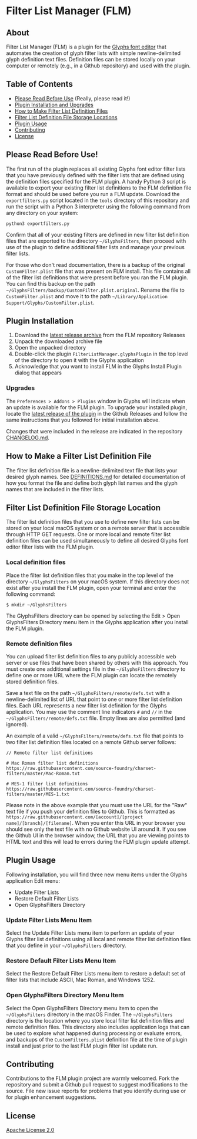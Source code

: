 # Filter List Manager (FLM)

## About

Filter List Manager (FLM) is a plugin for the [Glyphs font editor](https://glyphsapp.com) that automates the creation of glyph filter lists with simple newline-delimited glyph definition text files.  Definition files can be stored locally on your computer or remotely (e.g., in a Github repository) and used with the plugin.

## Table of Contents

- [Please Read Before Use]() (Really, please read it!)
- [Plugin Installation and Upgrades]()
- [How to Make Filter List Definition Files]()
- [Filter List Definition File Storage Locations]()
- [Plugin Usage]()
- [Contributing]()
- [License](LICENSE)

## Please Read Before Use!

The first run of the plugin replaces all existing Glyphs font editor filter lists that you have previously defined with the filter lists that are defined using the definition files specified for the FLM plugin. A handy Python 3 script is available to export your existing filter list definitions to the FLM definition file format and should be used before you run a FLM update.  Download the `exportfilters.py` script located in the `tools` directory of this repository and run the script with a Python 3 interpreter using the following command from any directory on your system:

```
python3 exportfilters.py
```

Confirm that all of your existing filters are defined in new filter list definition files that are exported to the directory `~/GlyphsFilters`, then proceed with use of the plugin to define additional filter lists and manage your previous filter lists.

For those who don't read documentation, there is a backup of the original `CustomFilter.plist` file that was present on FLM install.  This file contains all of the filter list definitions that were present before you ran the FLM plugin.  You can find this backup on the path `~/GlyphsFilters/backup/CustomFilter.plist.original`. Rename the file to `CustomFilter.plist` and move it to the path `~/Library/Application Support/Glyphs/CustomFilter.plist`.

## Plugin Installation

1. Download the [latest release archive](https://github.com/source-foundry/FilterListManager/releases) from the FLM repository Releases
2. Unpack the downloaded archive file
3. Open the unpacked directory
4. Double-click the plugin `FilterListManager.glyphsPlugin` in the top level of the directory to open it with the Glyphs application
5. Acknowledge that you want to install FLM in the Glyphs Install Plugin dialog that appears

### Upgrades

The `Preferences > Addons > Plugins` window in Glyphs will indicate when an update is available for the FLM plugin.  To upgrade your installed plugin, locate the [latest release of the plugin](https://github.com/source-foundry/FilterListManager/releases/latest) in the Github Releases and follow the same instructions that you followed for initial installation above.  

Changes that were included in the release are indicated in the repository [CHANGELOG.md](CHANGELOG.md).

## How to Make a Filter List Definition File

The filter list definition file is a newline-delimited text file that lists your desired glyph names.  See [DEFINITIONS.md](DEFINITIONS.md) for detailed documentation of how you format the file and define both glyph list names and the glyph names that are included in the filter lists.

## Filter List Definition File Storage Location

The filter list definition files that you use to define new filter lists can be stored on your local macOS system or on a remote server that is accessible through HTTP GET requests.  One or more local and remote filter list definition files can be used simultaneously to define all desired Glyphs font editor filter lists with the FLM plugin.

### Local definition files

Place the filter list definition files that you make in the top level of the directory `~/GlyphsFilters` on your macOS system.  If this directory does not exist after you install the FLM plugin, open your terminal and enter the following command:

```
$ mkdir ~/GlyphsFilters
```

The GlyphsFilters directory can be opened by selecting the Edit > Open GlyphsFilters Directory menu item in the Glyphs application after you install the FLM plugin.

### Remote definition files

You can upload filter list definition files to any publicly accessible web server or use files that have been shared by others with this approach.  You must create one additional settings file in the `~/GlyphsFilters` directory to define one or more URL where the FLM plugin can locate the remotely stored definition files.  

Save a text file on the path `~/GlyphsFilters/remote/defs.txt` with a newline-delimited list of URL that point to one or more filter list definition files.  Each URL represents a new filter list definition for the Glyphs application.  You may use the comment line indicators `#` and `//` in the `~/GlyphsFilters/remote/defs.txt` file.  Empty lines are also permitted (and ignored).

An example of a valid `~/GlyphsFilters/remote/defs.txt` file that points to two filter list definition files located on a remote Github server follows:

```
// Remote filter list definitions

# Mac Roman filter list definitions
https://raw.githubusercontent.com/source-foundry/charset-filters/master/Mac-Roman.txt

# MES-1 filter list definitions
https://raw.githubusercontent.com/source-foundry/charset-filters/master/MES-1.txt
```  

Please note in the above example that you must use the URL for the "Raw" text file if you push your definition files to Github.  This is formatted as `https://raw.githubusercontent.com/[account]/[project name]/[branch]/[filename]`. When you enter this URL in your browser you should see only the text file with no Github website UI around it.  If you see the Github UI in the browser window, the URL that you are viewing points to HTML text and this will lead to errors during the FLM plugin update attempt.

## Plugin Usage

Following installation, you will find three new menu items under the Glyphs application Edit menu:

- Update Filter Lists
- Restore Default Filter Lists
- Open GlyphsFilters Directory

### Update Filter Lists Menu Item

Select the Update Filter Lists menu item to perform an update of your Glyphs filter list definitions using all local and remote filter list definition files that you define in your `~/GlyphsFilters` directory.


### Restore Default Filter Lists Menu Item

Select the Restore Default Filter Lists menu item to restore a default set of filter lists that include ASCII, Mac Roman, and Windows 1252.

### Open GlyphsFilters Directory Menu Item

Select the Open GlyphsFilters Directory menu item to open the `~/GlyphsFilters` directory in the macOS Finder.  The `~/GlyphsFilters` directory is the location where you store local filter list definition files and remote definition files.  This directory also includes application logs that can be used to explore what happened during processing or evaluate errors, and backups of the `CustomFilters.plist` definition file at the time of plugin install and just prior to the last FLM plugin filter list update run.


## Contributing

Contributions to the FLM plugin project are warmly welcomed.  Fork the repository and submit a Github pull request to suggest modifications to the source.  File new issue reports for problems that you identify during use or for plugin enhancement suggestions.

## License

[Apache License 2.0](LICENSE)